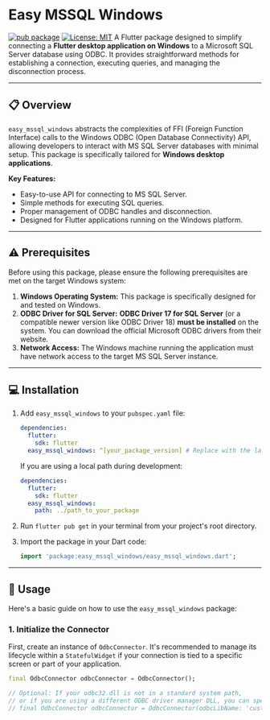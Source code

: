 # Easy MSSQL Windows

[![pub package](https://img.shields.io/pub/v/easy_mssql_windows.svg)](https://pub.dev/packages/easy_mssql_windows) [![License: MIT](https://img.shields.io/badge/License-MIT-yellow.svg)](https://opensource.org/licenses/MIT) A Flutter package designed to simplify connecting a **Flutter desktop application on Windows** to a Microsoft SQL Server database using ODBC. It provides straightforward methods for establishing a connection, executing queries, and managing the disconnection process.

---

## 📋 Overview

`easy_mssql_windows` abstracts the complexities of FFI (Foreign Function Interface) calls to the Windows ODBC (Open Database Connectivity) API, allowing developers to interact with MS SQL Server databases with minimal setup. This package is specifically tailored for **Windows desktop applications**.

**Key Features:**
* Easy-to-use API for connecting to MS SQL Server.
* Simple methods for executing SQL queries.
* Proper management of ODBC handles and disconnection.
* Designed for Flutter applications running on the Windows platform.

---

## ⚠️ Prerequisites

Before using this package, please ensure the following prerequisites are met on the target Windows system:

1.  **Windows Operating System:** This package is specifically designed for and tested on Windows.
2.  **ODBC Driver for SQL Server:** **ODBC Driver 17 for SQL Server** (or a compatible newer version like ODBC Driver 18) **must be installed** on the system. You can download the official Microsoft ODBC drivers from their website.
3.  **Network Access:** The Windows machine running the application must have network access to the target MS SQL Server instance.

---

## 💻 Installation

1.  Add `easy_mssql_windows` to your `pubspec.yaml` file:

    ```yaml
    dependencies:
      flutter:
        sdk: flutter
      easy_mssql_windows: ^[your_package_version] # Replace with the latest version
    ```
    If you are using a local path during development:
    ```yaml
    dependencies:
      flutter:
        sdk: flutter
      easy_mssql_windows:
        path: ../path_to_your_package
    ```

2.  Run `flutter pub get` in your terminal from your project's root directory.

3.  Import the package in your Dart code:

    ```dart
    import 'package:easy_mssql_windows/easy_mssql_windows.dart';
    ```

---

## 🚀 Usage

Here's a basic guide on how to use the `easy_mssql_windows` package:

### 1. Initialize the Connector

First, create an instance of `OdbcConnector`. It's recommended to manage its lifecycle within a `StatefulWidget` if your connection is tied to a specific screen or part of your application.

```dart
final OdbcConnector odbcConnector = OdbcConnector();

// Optional: If your odbc32.dll is not in a standard system path,
// or if you are using a different ODBC driver manager DLL, you can specify its name:
// final OdbcConnector odbcConnector = OdbcConnector(odbcLibName: 'custom_odbc_driver_manager.dll');